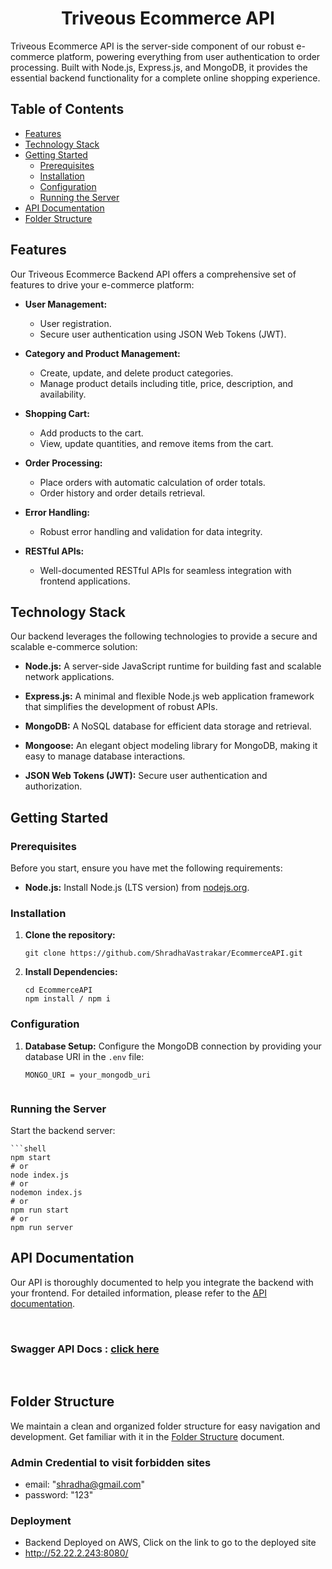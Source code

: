 <h1 align="center">Triveous Ecommerce API</h1>


Triveous Ecommerce API is the server-side component of our robust e-commerce platform,  powering everything from user authentication to order processing. Built with Node.js, Express.js, and MongoDB, it provides the essential backend functionality for a complete online shopping experience.

## Table of Contents

- [Features](#features)
- [Technology Stack](#technology-stack)
- [Getting Started](#getting-started)
  - [Prerequisites](#prerequisites)
  - [Installation](#installation)
  - [Configuration](#configuration)
  - [Running the Server](#running-the-server)
- [API Documentation](#api-documentation)
- [Folder Structure](#folder-structure)

## Features

Our Triveous Ecommerce Backend API offers a comprehensive set of features to drive your e-commerce platform:

- **User Management:**
  - User registration.
  - Secure user authentication using JSON Web Tokens (JWT).

- **Category and Product Management:**
  - Create, update, and delete product categories.
  - Manage product details including title, price, description, and availability.

- **Shopping Cart:**
  - Add products to the cart.
  - View, update quantities, and remove items from the cart.

- **Order Processing:**
  - Place orders with automatic calculation of order totals.
  - Order history and order details retrieval.

- **Error Handling:**
  - Robust error handling and validation for data integrity.

- **RESTful APIs:**
  - Well-documented RESTful APIs for seamless integration with frontend applications.

## Technology Stack

Our backend leverages the following technologies to provide a secure and scalable e-commerce solution:

- **Node.js:** A server-side JavaScript runtime for building fast and scalable network applications.

- **Express.js:** A minimal and flexible Node.js web application framework that simplifies the development of robust APIs.

- **MongoDB:** A NoSQL database for efficient data storage and retrieval.

- **Mongoose:** An elegant object modeling library for MongoDB, making it easy to manage database interactions.

- **JSON Web Tokens (JWT):** Secure user authentication and authorization.

## Getting Started

### Prerequisites

Before you start, ensure you have met the following requirements:

- **Node.js:** Install Node.js (LTS version) from [nodejs.org](https://nodejs.org/).

### Installation

1. **Clone the repository:**

   ```shell
   git clone https://github.com/ShradhaVastrakar/EcommerceAPI.git

2. **Install Dependencies:**

    ```shell
    cd EcommerceAPI
    npm install / npm i

### Configuration

1. **Database Setup:** Configure the MongoDB connection by providing your database URI in the `.env` file:

    ```shell
    MONGO_URI = your_mongodb_uri


### Running the Server

Start the backend server:

    ```shell
    npm start
    # or
    node index.js
    # or
    nodemon index.js
    # or
    npm run start
    # or
    npm run server



## API Documentation

Our API is thoroughly documented to help you integrate the backend with your frontend. For detailed information, please refer to the [API documentation](docs/apidocs.md).

<br>

### Swagger API Docs :  <a href="https://ecommerceapi-d6pa.onrender.com/api-docs">click here</a>

<br>

## Folder Structure

We maintain a clean and organized folder structure for easy navigation and development. Get familiar with it in the [Folder Structure](docs/folderStructure.md) document.

### Admin Credential to visit forbidden sites
- email: "shradha@gmail.com"
- password: "123"

### Deployment 
- Backend Deployed on AWS,  Click on the link to go to the deployed site
- http://52.22.2.243:8080/
